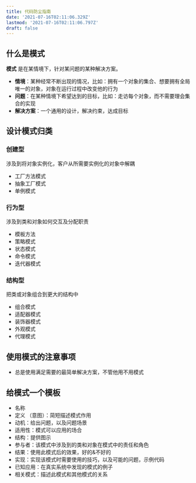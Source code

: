 ```yaml
---
title: 代码防尘指南
date: '2021-07-16T02:11:06.329Z'
lastmod: '2021-07-16T02:11:06.797Z'
draft: false
---
```


## 什么是模式

**模式** 是在某情境下，针对某问题的某种解决方案。

- **情境**：某种经常不断出现的情况，比如：拥有一个对象的集合、想要拥有全局唯一的对象，对象在运行过程中改变他的行为
- **问题**：在某种情境下希望达到的目标，比如：走访每个对象，而不需要理会集合的实现
- **解决方案**：一个通用的设计，解决约束，达成目标

## 设计模式归类

### 创建型

涉及到将对象实例化，客户从所需要实例化的对象中解耦

- 工厂方法模式
- 抽象工厂模式
- 单例模式

### 行为型

涉及到类和对象如何交互及分配职责

- 模板方法
- 策略模式
- 状态模式
- 命令模式
- 迭代器模式

### 结构型

把类或对象组合到更大的结构中

- 组合模式
- 适配器模式
- 装饰器模式
- 外观模式
- 代理模式

## 使用模式的注意事项

- 总是使用满足需要的最简单解决方案，不管他用不用模式

## 给模式一个模板

- 名称
- 定义 （意图）：简短描述模式作用
- 动机：给出问题，以及问题场景
- 适用性：模式可以应用的场合
- 结构：提供图示
- 参与者：该模式中涉及到的类和对象在模式中的责任和角色
- 结果：使用此模式后的效果，好的&不好的
- 实现：实现该模式时需要使用的技巧，以及可能的问题，示例代码
- 已知应用：在真实系统中发现的模式的例子
- 相关模式：描述此模式和其他模式的关系
